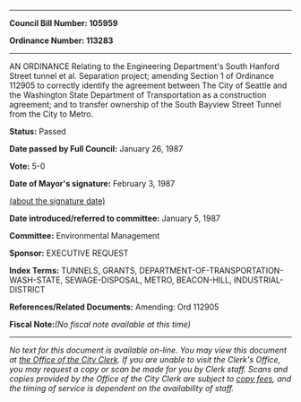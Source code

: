 

********

**Council Bill Number: 105959**
   
**Ordinance Number: 113283**
********

 AN ORDINANCE Relating to the Engineering Department's South Hanford Street tunnel et al. Separation project; amending Section 1 of Ordinance 112905 to correctly identify the agreement between The City of Seattle and the Washington State Department of Transportation as a construction agreement; and to transfer ownership of the South Bayview Street Tunnel from the City to Metro.

**Status:** Passed
   
**Date passed by Full Council:** January 26, 1987
   
**Vote:** 5-0
   
**Date of Mayor's signature:** February 3, 1987
   
[(about the signature date)](/~public/approvaldate.htm)
   
   
   
**Date introduced/referred to committee:** January 5, 1987
   
**Committee:** Environmental Management
   
**Sponsor:** EXECUTIVE REQUEST
   
   
**Index Terms:** TUNNELS, GRANTS, DEPARTMENT-OF-TRANSPORTATION-WASH-STATE, SEWAGE-DISPOSAL, METRO, BEACON-HILL, INDUSTRIAL-DISTRICT

**References/Related Documents:** Amending: Ord 112905

**Fiscal Note:**_(No fiscal note available at this time)_
********

_No text for this document is available on-line. You may view this document at [the Office of the City Clerk](http://www.seattle.gov/leg/clerk/contactUs.htm). If you are unable to visit the Clerk's Office, you may request a copy or scan be made for you by Clerk staff. Scans and copies provided by the Office of the City Clerk are subject to [copy fees](http://clerk.seattle.gov/~public/clerkfees.htm), and the timing of service is dependent on the availability of staff._

